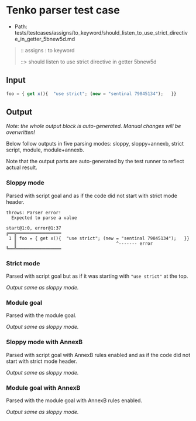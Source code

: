 # Tenko parser test case

- Path: tests/testcases/assigns/to_keyword/should_listen_to_use_strict_directive_in_getter_5bnew5d.md

> :: assigns : to keyword
>
> ::> should listen to use strict directive in getter 5bnew5d

## Input

`````js
foo = { get x(){  "use strict"; (new = "sentinal 79845134");   }}
`````

## Output

_Note: the whole output block is auto-generated. Manual changes will be overwritten!_

Below follow outputs in five parsing modes: sloppy, sloppy+annexb, strict script, module, module+annexb.

Note that the output parts are auto-generated by the test runner to reflect actual result.

### Sloppy mode

Parsed with script goal and as if the code did not start with strict mode header.

`````
throws: Parser error!
  Expected to parse a value

start@1:0, error@1:37
╔══╦═════════════════
 1 ║ foo = { get x(){  "use strict"; (new = "sentinal 79845134");   }}
   ║                                      ^------- error
╚══╩═════════════════

`````

### Strict mode

Parsed with script goal but as if it was starting with `"use strict"` at the top.

_Output same as sloppy mode._

### Module goal

Parsed with the module goal.

_Output same as sloppy mode._

### Sloppy mode with AnnexB

Parsed with script goal with AnnexB rules enabled and as if the code did not start with strict mode header.

_Output same as sloppy mode._

### Module goal with AnnexB

Parsed with the module goal with AnnexB rules enabled.

_Output same as sloppy mode._
